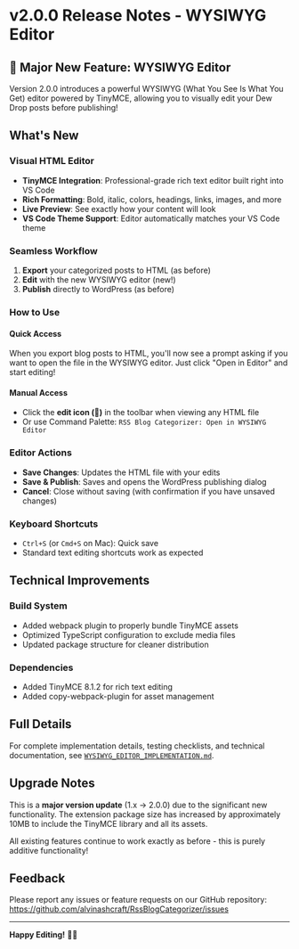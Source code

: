 # v2.0.0 Release Notes - WYSIWYG Editor

## 🎉 Major New Feature: WYSIWYG Editor

Version 2.0.0 introduces a powerful WYSIWYG (What You See Is What You Get) editor powered by TinyMCE, allowing you to visually edit your Dew Drop posts before publishing!

## What's New

### Visual HTML Editor
- **TinyMCE Integration**: Professional-grade rich text editor built right into VS Code
- **Rich Formatting**: Bold, italic, colors, headings, links, images, and more
- **Live Preview**: See exactly how your content will look
- **VS Code Theme Support**: Editor automatically matches your VS Code theme

### Seamless Workflow
1. **Export** your categorized posts to HTML (as before)
2. **Edit** with the new WYSIWYG editor (new!)
3. **Publish** directly to WordPress (as before)

### How to Use

#### Quick Access
When you export blog posts to HTML, you'll now see a prompt asking if you want to open the file in the WYSIWYG editor. Just click "Open in Editor" and start editing!

#### Manual Access
- Click the **edit icon (📝)** in the toolbar when viewing any HTML file
- Or use Command Palette: `RSS Blog Categorizer: Open in WYSIWYG Editor`

### Editor Actions
- **Save Changes**: Updates the HTML file with your edits
- **Save & Publish**: Saves and opens the WordPress publishing dialog
- **Cancel**: Close without saving (with confirmation if you have unsaved changes)

### Keyboard Shortcuts
- `Ctrl+S` (or `Cmd+S` on Mac): Quick save
- Standard text editing shortcuts work as expected

## Technical Improvements

### Build System
- Added webpack plugin to properly bundle TinyMCE assets
- Optimized TypeScript configuration to exclude media files
- Updated package structure for cleaner distribution

### Dependencies
- Added TinyMCE 8.1.2 for rich text editing
- Added copy-webpack-plugin for asset management

## Full Details

For complete implementation details, testing checklists, and technical documentation, see [`WYSIWYG_EDITOR_IMPLEMENTATION.md`](WYSIWYG_EDITOR_IMPLEMENTATION.md).

## Upgrade Notes

This is a **major version update** (1.x → 2.0.0) due to the significant new functionality. The extension package size has increased by approximately 10MB to include the TinyMCE library and all its assets.

All existing features continue to work exactly as before - this is purely additive functionality!

## Feedback

Please report any issues or feature requests on our GitHub repository:
https://github.com/alvinashcraft/RssBlogCategorizer/issues

---

**Happy Editing!** 📝✨
